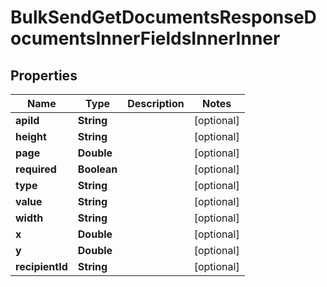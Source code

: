 

# BulkSendGetDocumentsResponseDocumentsInnerFieldsInnerInner


## Properties

| Name | Type | Description | Notes |
|------------ | ------------- | ------------- | -------------|
|**apiId** | **String** |  |  [optional] |
|**height** | **String** |  |  [optional] |
|**page** | **Double** |  |  [optional] |
|**required** | **Boolean** |  |  [optional] |
|**type** | **String** |  |  [optional] |
|**value** | **String** |  |  [optional] |
|**width** | **String** |  |  [optional] |
|**x** | **Double** |  |  [optional] |
|**y** | **Double** |  |  [optional] |
|**recipientId** | **String** |  |  [optional] |



